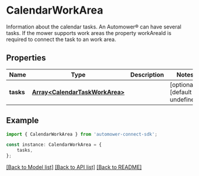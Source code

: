 # CalendarWorkArea

Information about the calendar tasks. An Automower® can have several tasks. If the mower supports work areas the property workAreaId is required to connect the task to an work area.

## Properties

Name | Type | Description | Notes
------------ | ------------- | ------------- | -------------
**tasks** | [**Array&lt;CalendarTaskWorkArea&gt;**](CalendarTaskWorkArea.md) |  | [optional] [default to undefined]

## Example

```typescript
import { CalendarWorkArea } from 'automower-connect-sdk';

const instance: CalendarWorkArea = {
    tasks,
};
```

[[Back to Model list]](../README.md#documentation-for-models) [[Back to API list]](../README.md#documentation-for-api-endpoints) [[Back to README]](../README.md)
